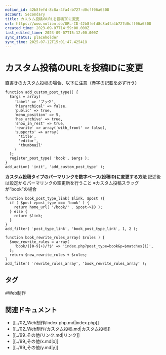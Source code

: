 ```yaml
---
notion_id: 42b8fefd-8c8a-4fa4-b727-d0cff06a6508
account: Secondary
title: カスタム投稿のURLを投稿IDに変更
url: https://www.notion.so/URL-ID-42b8fefd8c8a4fa4b727d0cff06a6508
created_time: 2023-09-07T14:59:00.000Z
last_edited_time: 2023-09-07T15:12:00.000Z
sync_status: placeholder
sync_time: 2025-07-12T15:01:47.425418
---
```

# カスタム投稿のURLを投稿IDに変更

直書きのカスタム投稿の場合、以下に注意（赤字の記載を必ず行う）
```plain text
function add_custom_post_type() {
  $args = array(
    'label' => 'ブック',
    'hierarchical' => false,
    'public' => true,
    'menu_position' => 5,
    'has_archive' => true,
    'show_in_rest' => true,
    'rewrite' => array('with_front' => false),
    'supports' => array(
      'title',
      'editor',
      'thumbnail'
    )
  );
  register_post_type( 'book', $args );
}
add_action( 'init', 'add_custom_post_type' );
```
**カスタム投稿タイプのパーマリンクを数字ベース(投稿ID)に変更する方法**
記述後は設定からパーマリンクの空更新を行うこと
※カスタム投稿スラッグが”book”の場合
```plain text
function book_post_type_link( $link, $post ){
  if ( $post->post_type === 'book' ) {
    return home_url( '/book/' . $post->ID );
  } else {
    return $link;
  }
}
add_filter( 'post_type_link', 'book_post_type_link', 1, 2 );

function book_rewrite_rules_array( $rules ) {
  $new_rewrite_rules = array( 
    'book/([0-9]+)/?$' => 'index.php?post_type=book&p=$matches[1]',
  );
  return $new_rewrite_rules + $rules;
}
add_filter( 'rewrite_rules_array', 'book_rewrite_rules_array' );
```

## タグ

#Web制作 

## 関連ドキュメント

- [[../02_Web制作/index.php.md|index.php]]
- [[../02_Web制作/カスタム投稿.md|カスタム投稿]]
- [[../99_その他/リンク.md|リンク]]
- [[../99_その他/x.md|x]]
- [[../99_その他/y.md|y]]
